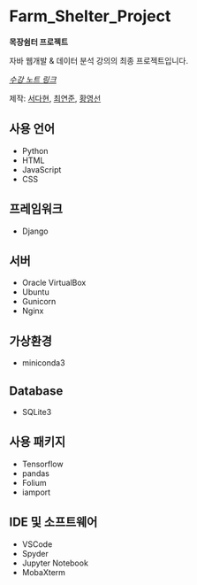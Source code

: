 # Farm_Shelter_Project
**목장쉼터 프로젝트**

자바 웹개발 & 데이터 분석 강의의 최종 프로젝트입니다.

*[수강 노트 링크](https://github.com/DahyeonS/Java_Python_Lecture)*

제작: [서다현](https://github.com/DahyeonS), [최연준](https://github.com/bluyeon1), [황영선](https://github.com/siucrystal)

## 사용 언어
- Python
- HTML
- JavaScript
- CSS

## 프레임워크
- Django

## 서버
- Oracle VirtualBox
- Ubuntu
- Gunicorn
- Nginx

## 가상환경
- miniconda3

## Database
- SQLite3

## 사용 패키지
- Tensorflow
- pandas
- Folium
- iamport

## IDE 및 소프트웨어
- VSCode
- Spyder
- Jupyter Notebook
- MobaXterm
